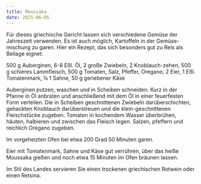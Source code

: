 ```yaml
---
title: Moussaka
date: 2025-06-05
---
```


Für dieses griechische Gericht lassen sich verschiedene Gemüse der Jahreszeit verwenden. Es ist auch möglich, Kartoffeln in der Gemüse-mischung zu garen. Hier ein Rezept, das sich besonders gut zu Reis als Beilage eignet:

500 g Auberginen, 6-8 Eßl. Öl, 2 große Zwiebeln, 2 Knoblauch-zehen, 500 g schieres Lammfleisch, 500 g Tomaten, Salz, Pfeffer, Oregano, 2 Eier, 1 Eßl. Tomatenmark, ⅛ 1 Sahne, 50 g geriebener Käse

Auberginen putzen, waschen und in Scheiben schneiden. Kurz in der Pfanne in Öl anbraten und anschließend mit dem Öl in einer feuerfesten Form verteilen. Die in Scheiben geschnittenen Zwiebeln darüberschichten, gehackten Knoblauch darüberstreuen und die klein-geschnittenen Fleischstücke zugeben. Tomaten in kochendem Wasser überbrühen, häuten, halbieren und zwischen das Fleisch legen. Salzen, pfeffern und reichlich Oregano zugeben.

Im vorgeheizten Ofen bei etwa 200 Grad 50 Minuten garen.

Eier mit Tomatenmark, Sahne und Käse gut verrühren, über das heiße Moussaka gießen und noch etwa 15 Minuten im Ofen bräunen lassen.

Im Stil des Landes servieren Sie einen trockenen griechischen Rotwein oder einen Retsina.
